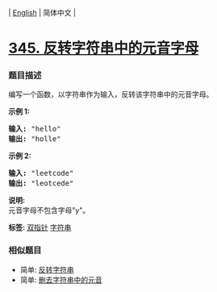 | [English](README_EN.md) | 简体中文 |

# [345. 反转字符串中的元音字母](https://leetcode-cn.com/problems/reverse-vowels-of-a-string)
 ### 题目描述
<p>编写一个函数，以字符串作为输入，反转该字符串中的元音字母。</p>

<p><strong>示例 1:</strong></p>

<pre><strong>输入: </strong>&quot;hello&quot;
<strong>输出: </strong>&quot;holle&quot;
</pre>

<p><strong>示例 2:</strong></p>

<pre><strong>输入: </strong>&quot;leetcode&quot;
<strong>输出: </strong>&quot;leotcede&quot;</pre>

<p><strong>说明:</strong><br>
元音字母不包含字母&quot;y&quot;。</p>

**标签:**  [双指针](https://leetcode-cn.com/tag/two-pointers) [字符串](https://leetcode-cn.com/tag/string) 
 ### 相似题目
- 简单:	[反转字符串](https://leetcode-cn.com/problems/reverse-string) 
- 简单:	[删去字符串中的元音](https://leetcode-cn.com/problems/remove-vowels-from-a-string) 
